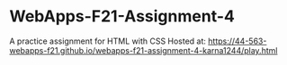 # WebApps-F21-Assignment-4
A practice assignment for HTML with CSS
Hosted at:  https://44-563-webapps-f21.github.io/webapps-f21-assignment-4-karna1244/play.html